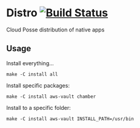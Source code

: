 # Distro [![Build Status](https://travis-ci.org/cloudposse/distro.svg?branch=master)](https://travis-ci.org/cloudposse/distro)

Cloud Posse distribution of native apps

## Usage

Install everything...
```
make -C install all
```

Install specific packages:
```
make -C install aws-vault chamber
```

Install to a specific folder:
```
make -C install aws-vault INSTALL_PATH=/usr/bin
```
